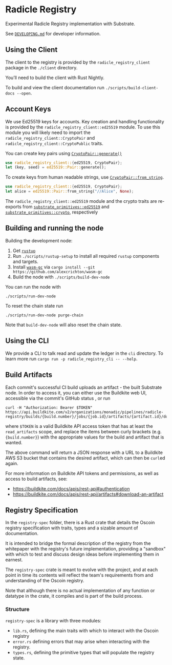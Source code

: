 Radicle Registry
================

Experimental Radicle Registry implementation with Substrate.

See [`DEVELOPING.md`][dev-manual] for developer information.

Using the Client
----------------

The client to the registry is provided by the `radicle_registry_client` package
in the `./client` directory.

You’ll need to build the client with Rust Nightly.

To build and view the client documentation run `./scripts/build-client-docs
--open`.


Account Keys
------------

We use Ed25519 keys for accounts. Key creation and handling functionality is
provided by the `radicle_registry_client::ed25519` module. To use this module
you will likely need to import the `radicle_registry_client::CryptoPair` and
`radicle_registry_client::CryptoPublic` traits.

You can create key pairs using [`CryptoPair::generate()`][api-pair-generate]
```rust
use radicle_registry_client::{ed25519, CryptoPair};
let (key, seed) = ed25519::Pair::generate();
```

To create keys from human readable strings, use [`CryptoPair::from_string`][api-pair-from-string].
```rust
use radicle_registry_client::{ed25519, CryptoPair};
let alice = ed25519::Pair::from_string("//Alice", None);
```

The `radicle_registry_client::ed25519` module and the crypto traits are
re-exports from [`substrate_primitives::ed25519`][api-ed25519] and
[`substrate_primitives::crypto`][api-crypto], respectively

[api-ed25519]: https://crates.parity.io/substrate_primitives/ed25519/index.html
[api-crypto]: https://crates.parity.io/substrate_primitives/crypto/index.html
[api-pair-generate]: https://crates.parity.io/substrate_primitives/crypto/trait.Pair.html#method.generate
[api-pair-from-string]: https://crates.parity.io/substrate_primitives/crypto/trait.Pair.html#method.from_string


Building and running the node
-----------------------------

Building the development node:

1. Get [`rustup`][rustup-install]
2. Run `./scripts/rustup-setup` to install all required `rustup` components and
   targets.
3. Install [`wasm-gc`][wasm-gc] via `cargo install --git https://github.com/alexcrichton/wasm-gc`
4. Build the node with `./scripts/build-dev-node`

You can run the node with

~~~
./scripts/run-dev-node
~~~

To reset the chain state run

~~~
./scripts/run-dev-node purge-chain
~~~

Note that `build-dev-node` will also reset the chain state.

Using the CLI
-------------

We provide a CLI to talk read and update the ledger in the `cli` directory. To
learn more run `cargo run -p radicle_registry_cli -- --help`.


[dev-manual]: ./DEVELOPING.md
[rustup-install]: https://github.com/rust-lang/rustup.rs#installation
[wasm-gc]: https://github.com/alexcrichton/wasm-gc

Build Artifacts
---------------

Each commit's successful CI build uploads an artifact - the built Substrate
node.
In order to access it, you can either use the Buildkite web UI, accessible
via the commit's GitHub status , or run

~~~
curl -H "Authorization: Bearer $TOKEN" https://api.buildkite.com/v2/organizations/monadic/pipelines/radicle-registry/builds/{build.number}/jobs/{job.id}/artifacts/{artifact.id}/download
~~~

where `$TOKEN` is a valid Buildkite API access token that has at least the
`read_artifacts` scope, and replace the items between curly brackets
(e.g. `{build.number}`) with the appropriate values for the build and artifact
that is wanted.

The above command will return a JSON response with a URL to a Buildkite AWS
S3 bucket that contains the desired artifact, which can then be `curl`ed
again.

For more information on Buildkite API tokens and permissions, as well as
access to build artifacts, see:

* https://buildkite.com/docs/apis/rest-api#authentication
* https://buildkite.com/docs/apis/rest-api/artifacts#download-an-artifact

Registry Specification
--------------------

In the `registry-spec` folder, there is a Rust crate that details the Oscoin
registry specification with traits, types and a sizable amount of documentation.

It is intended to bridge the formal description of the registry from the
whitepaper with the registry's future implementation, providing a "sandbox"
with which to test and discuss design ideas before implementing them in
earnest.

The `registry-spec` crate is meant to evolve with the project, and at each point
in time its contents will reflect the team's requirements from and
understanding of the Oscoin registry.

Note that although there is no actual implementation of any function or
datatype in the crate, it compiles and is part of the build process.

### Structure

`registry-spec` is a library with three modules:
* `lib.rs`, defining the main traits with which to interact with the Oscoin
  registry
* `error.rs` defining errors that may arise when interacting with the registry.
* `types.rs`, defining the primitive types that will populate the registry state.
